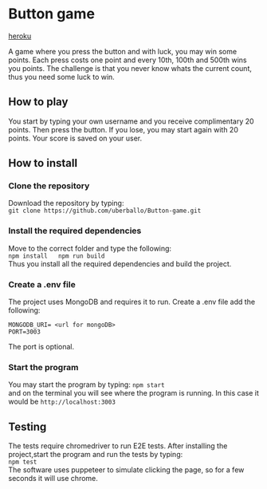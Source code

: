 # Button game  

[heroku](https://vincit-button-game.herokuapp.com/)

A game where you press the button and with luck, you may win some points. Each press costs one point and every 10th, 100th and 500th wins you points. The challenge is that you never know whats the current count, thus you need some luck to win.  


## How to play  
You start by typing your own username and you receive complimentary 20 points. Then press the button. If you lose, you may start again with 20 points. Your score is saved on your user.  

## How to install  
### Clone the repository  
Download the repository by typing:  
`git clone https://github.com/uberballo/Button-game.git`  

### Install the required dependencies  
Move to the correct folder and type the following:  
`npm install  
npm run build`  
Thus you install all the required dependencies and build the project.  

### Create a .env file  
The project uses MongoDB and requires it to run. Create a .env file add the following:  
```
MONGODB_URI= <url for mongoDB>
PORT=3003
```
The port is optional.   

### Start the program  
You may start the program by typing: 
`npm start`  
and on the terminal you will see where the program is running. In this case it would be `http://localhost:3003`  

## Testing  
The tests require chromedriver to run E2E tests. After installing the project,start the program and run the tests by typing:  
`npm test`  
The software uses puppeteer to simulate clicking the page, so for a few seconds it will use chrome.  
